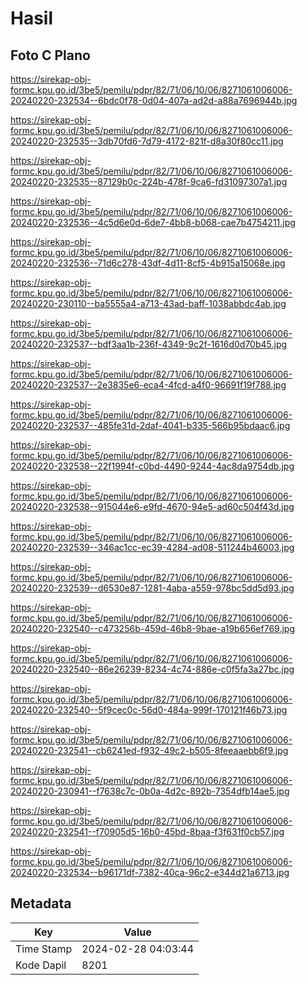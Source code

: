 # Hasil

## Foto C Plano

https://sirekap-obj-formc.kpu.go.id/3be5/pemilu/pdpr/82/71/06/10/06/8271061006006-20240220-232534--6bdc0f78-0d04-407a-ad2d-a88a7696944b.jpg

https://sirekap-obj-formc.kpu.go.id/3be5/pemilu/pdpr/82/71/06/10/06/8271061006006-20240220-232535--3db70fd6-7d79-4172-821f-d8a30f80cc11.jpg

https://sirekap-obj-formc.kpu.go.id/3be5/pemilu/pdpr/82/71/06/10/06/8271061006006-20240220-232535--87129b0c-224b-478f-9ca6-fd31097307a1.jpg

https://sirekap-obj-formc.kpu.go.id/3be5/pemilu/pdpr/82/71/06/10/06/8271061006006-20240220-232536--4c5d6e0d-6de7-4bb8-b068-cae7b4754211.jpg

https://sirekap-obj-formc.kpu.go.id/3be5/pemilu/pdpr/82/71/06/10/06/8271061006006-20240220-232536--71d6c278-43df-4d11-8cf5-4b915a15068e.jpg

https://sirekap-obj-formc.kpu.go.id/3be5/pemilu/pdpr/82/71/06/10/06/8271061006006-20240220-230110--ba5555a4-a713-43ad-baff-1038abbdc4ab.jpg

https://sirekap-obj-formc.kpu.go.id/3be5/pemilu/pdpr/82/71/06/10/06/8271061006006-20240220-232537--bdf3aa1b-236f-4349-9c2f-1616d0d70b45.jpg

https://sirekap-obj-formc.kpu.go.id/3be5/pemilu/pdpr/82/71/06/10/06/8271061006006-20240220-232537--2e3835e6-eca4-4fcd-a4f0-96691f19f788.jpg

https://sirekap-obj-formc.kpu.go.id/3be5/pemilu/pdpr/82/71/06/10/06/8271061006006-20240220-232537--485fe31d-2daf-4041-b335-566b95bdaac6.jpg

https://sirekap-obj-formc.kpu.go.id/3be5/pemilu/pdpr/82/71/06/10/06/8271061006006-20240220-232538--22f1994f-c0bd-4490-9244-4ac8da9754db.jpg

https://sirekap-obj-formc.kpu.go.id/3be5/pemilu/pdpr/82/71/06/10/06/8271061006006-20240220-232538--915044e6-e9fd-4670-94e5-ad60c504f43d.jpg

https://sirekap-obj-formc.kpu.go.id/3be5/pemilu/pdpr/82/71/06/10/06/8271061006006-20240220-232539--346ac1cc-ec39-4284-ad08-511244b46003.jpg

https://sirekap-obj-formc.kpu.go.id/3be5/pemilu/pdpr/82/71/06/10/06/8271061006006-20240220-232539--d6530e87-1281-4aba-a559-978bc5dd5d93.jpg

https://sirekap-obj-formc.kpu.go.id/3be5/pemilu/pdpr/82/71/06/10/06/8271061006006-20240220-232540--c473256b-459d-46b8-9bae-a19b656ef769.jpg

https://sirekap-obj-formc.kpu.go.id/3be5/pemilu/pdpr/82/71/06/10/06/8271061006006-20240220-232540--86e26239-8234-4c74-886e-c0f5fa3a27bc.jpg

https://sirekap-obj-formc.kpu.go.id/3be5/pemilu/pdpr/82/71/06/10/06/8271061006006-20240220-232540--5f9cec0c-56d0-484a-999f-170121f46b73.jpg

https://sirekap-obj-formc.kpu.go.id/3be5/pemilu/pdpr/82/71/06/10/06/8271061006006-20240220-232541--cb6241ed-f932-49c2-b505-8feeaaebb6f9.jpg

https://sirekap-obj-formc.kpu.go.id/3be5/pemilu/pdpr/82/71/06/10/06/8271061006006-20240220-230941--f7638c7c-0b0a-4d2c-892b-7354dfb14ae5.jpg

https://sirekap-obj-formc.kpu.go.id/3be5/pemilu/pdpr/82/71/06/10/06/8271061006006-20240220-232541--f70905d5-16b0-45bd-8baa-f3f631f0cb57.jpg

https://sirekap-obj-formc.kpu.go.id/3be5/pemilu/pdpr/82/71/06/10/06/8271061006006-20240220-232534--b96171df-7382-40ca-96c2-e344d21a6713.jpg


## Metadata

| Key        | Value               |
| ---------- | ------------------- |
| Time Stamp | 2024-02-28 04:03:44 |
| Kode Dapil | 8201                |



